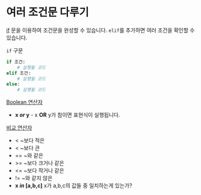 # 여러 조건문 다루기

[if](https://docs.python.org/3/reference/compound_stmts.html#the-if-statement) 문을 이용하여 조건문을 완성할 수 있습니다. `elif`를 추가하면 여러 조건을 확인할 수 있습니다.

`if` 구문

```python
if 조건:
    # 실행될 코드
elif 조건:
    # 실행될 코드
else:
    # 실행될 코드
```

[Boolean 연산자](https://docs.python.org/3/library/stdtypes.html#boolean-operations-and-or-not)

- **x *or* y** - x **OR** y가 참이면 표현식이 실행됩니다.

[비교 연산자](https://docs.python.org/3/library/stdtypes.html#comparisons)

- < ~보다 적은
- < ~보다 큰
- == ~와 같은
- \>= ~보다 크거나 같은
- <= ~보다 작거나 같은
- != ~와 같지 않은
- **x *in* [a,b,c]** x가 a,b,c의 값들 중 일치하는게 있는가?

